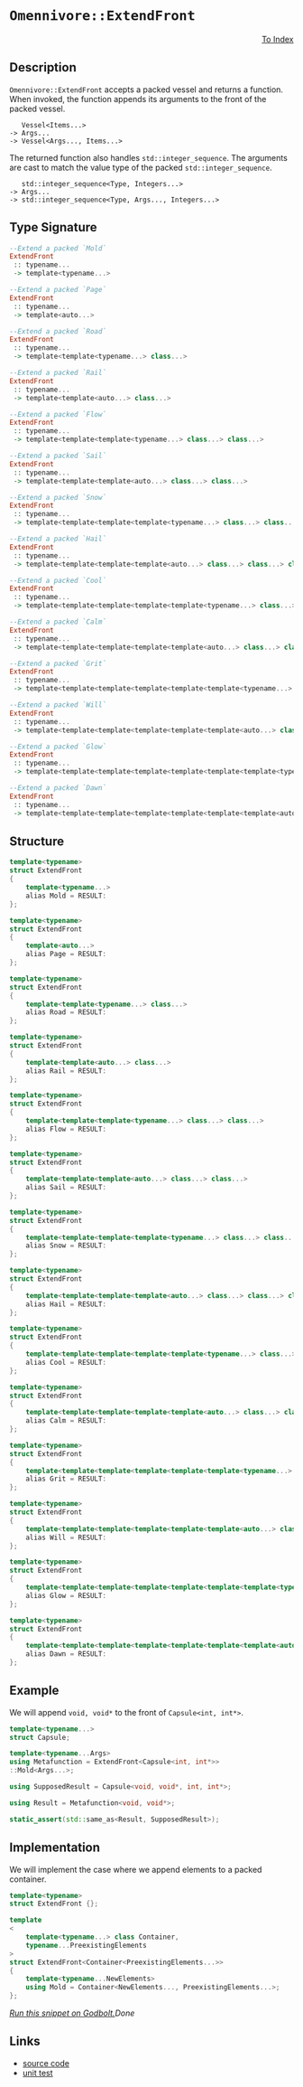 <!-- Copyright 2024 Feng Mofan
SPDX-License-Identifier: Apache-2.0 -->

# `Omennivore::ExtendFront`

<p style='text-align: right;'><a href="../../../facilities/metafunctions.md#omennivore-extend-front">To Index</a></p>

## Description

`Omennivore::ExtendFront` accepts a packed vessel and returns a function. When invoked, the function appends its arguments to the front of the packed vessel.

<pre><code>   Vessel&lt;Items...&gt;
-> Args...
-> Vessel&lt;Args..., Items...&gt;</code></pre>

The returned function also handles `std::integer_sequence`.
The arguments are cast to match the value type of the packed `std::integer_sequence`.

<pre><code>   std::integer_sequence&lt;Type, Integers...&gt;
-> Args...
-> std::integer_sequence&lt;Type, Args..., Integers...&gt;</code></pre>

## Type Signature

```Haskell
--Extend a packed `Mold`
ExtendFront
 :: typename...
 -> template<typename...>

--Extend a packed `Page`
ExtendFront
 :: typename...
 -> template<auto...>

--Extend a packed `Road`
ExtendFront
 :: typename...
 -> template<template<typename...> class...>

--Extend a packed `Rail`
ExtendFront
 :: typename...
 -> template<template<auto...> class...>

--Extend a packed `Flow`
ExtendFront
 :: typename...
 -> template<template<template<typename...> class...> class...>

--Extend a packed `Sail`
ExtendFront
 :: typename...
 -> template<template<template<auto...> class...> class...>

--Extend a packed `Snow`
ExtendFront
 :: typename...
 -> template<template<template<template<typename...> class...> class...> class...>

--Extend a packed `Hail`
ExtendFront
 :: typename...
 -> template<template<template<template<auto...> class...> class...> class...>

--Extend a packed `Cool`
ExtendFront
 :: typename...
 -> template<template<template<template<template<typename...> class...> class...> class...> class...>

--Extend a packed `Calm`
ExtendFront
 :: typename...
 -> template<template<template<template<template<auto...> class...> class...> class...> class...>

--Extend a packed `Grit`
ExtendFront
 :: typename...
 -> template<template<template<template<template<template<typename...> class...> class...> class...> class...> class...>

--Extend a packed `Will`
ExtendFront
 :: typename...
 -> template<template<template<template<template<template<auto...> class...> class...> class...> class...> class...>

--Extend a packed `Glow`
ExtendFront
 :: typename...
 -> template<template<template<template<template<template<template<typename...> class...> class...> class...> class...> class...> class...>

--Extend a packed `Dawn`
ExtendFront
 :: typename...
 -> template<template<template<template<template<template<template<auto...> class...> class...> class...> class...> class...> class...>
```

## Structure

```C++
template<typename>
struct ExtendFront
{
    template<typename...>
    alias Mold = RESULT:
};

template<typename>
struct ExtendFront
{
    template<auto...>
    alias Page = RESULT:
};

template<typename>
struct ExtendFront
{
    template<template<typename...> class...>
    alias Road = RESULT:
};

template<typename>
struct ExtendFront
{
    template<template<auto...> class...>
    alias Rail = RESULT:
};

template<typename>
struct ExtendFront
{
    template<template<template<typename...> class...> class...>
    alias Flow = RESULT:
};

template<typename>
struct ExtendFront
{
    template<template<template<auto...> class...> class...>
    alias Sail = RESULT:
};

template<typename>
struct ExtendFront
{
    template<template<template<template<typename...> class...> class...> class...>
    alias Snow = RESULT:
};

template<typename>
struct ExtendFront
{
    template<template<template<template<auto...> class...> class...> class...>
    alias Hail = RESULT:
};

template<typename>
struct ExtendFront
{
    template<template<template<template<template<typename...> class...> class...> class...> class...>
    alias Cool = RESULT:
};

template<typename>
struct ExtendFront
{
    template<template<template<template<template<auto...> class...> class...> class...> class...>
    alias Calm = RESULT:
};

template<typename>
struct ExtendFront
{
    template<template<template<template<template<template<typename...> class...> class...> class...> class...> class...>
    alias Grit = RESULT:
};

template<typename>
struct ExtendFront
{
    template<template<template<template<template<template<auto...> class...> class...> class...> class...> class...>
    alias Will = RESULT:
};

template<typename>
struct ExtendFront
{
    template<template<template<template<template<template<template<typename...> class...> class...> class...> class...> class...> class...>
    alias Glow = RESULT:
};

template<typename>
struct ExtendFront
{
    template<template<template<template<template<template<template<auto...> class...> class...> class...> class...> class...> class...>
    alias Dawn = RESULT:
};
```

## Example

We will append `void, void*` to the front of `Capsule<int, int*>`.

```C++
template<typename...>
struct Capsule;

template<typename...Args>
using Metafunction = ExtendFront<Capsule<int, int*>>
::Mold<Args...>;

using SupposedResult = Capsule<void, void*, int, int*>;

using Result = Metafunction<void, void*>;

static_assert(std::same_as<Result, SupposedResult>);
```

## Implementation

We will implement the case where we append elements to a packed container.

```C++
template<typename>
struct ExtendFront {};

template
<
    template<typename...> class Container,
    typename...PreexistingElements
>
struct ExtendFront<Container<PreexistingElements...>>
{
    template<typename...NewElements>
    using Mold = Container<NewElements..., PreexistingElements...>;
};
```

[*Run this snippet on Godbolt.*](https://godbolt.org/#z:OYLghAFBqd5QCxAYwPYBMCmBRdBLAF1QCcAaPECAMzwBtMA7AQwFtMQByARg9KtQYEAysib0QXACx8BBAKoBnTAAUAHpwAMvAFYTStJg1DIApACYAQuYukl9ZATwDKjdAGFUtAK4sGe1wAyeAyYAHI%2BAEaYxCCSZqQADqgKhE4MHt6%2BekkpjgJBIeEsUTFxtpj2eQxCBEzEBBk%2BflzllWk1dQQFYZHRsfEKtfWNWS2Dnd1FJf0AlLaoXsTI7BwA9ABUm1vbO7tbqyYaAIIbWwDUAJIsCfRsgkxVZ9sHx6d773svR4dHBJjXBj%2BJgAzG4CABPBKMViYEHYH6DYheBxnbCqP4MdAAMWIsjOJgA7FYCQAREFWY4/P4Ah6wymgn5nJlnak3WkgsGQ6FsAB0fLhZ2QBgUCjOHnuwWipEZzIhUOYvL5ymImEwqjwg2CwGwt0YBAUPzhCIISJRaIx2Nxgg54tqkuIHOVqvVmqMOv%2BeoUfJ5RuB8MpRJlTNZgNhoLl3Mw3tCmAA7u67vqjcdmWcvCkjGcALKedD44EksWyJj2jkx%2BO6wRevmkM5OtUaxxuyv672%2BinfUnkw2vD7vL5vdao1SsG6YJ77H6DvuTymUszA4JCrxYfNuNAMZYJJN%2BnsnbZipgJBReegTzZfEPs8NchVR/m746I5EEQ/H09hjtTg9ZzC1KheJujzPFS/xskCN7yjC3pHMQwAGo%2BRzplq2Z/kwAFAWk%2BaFuarg4rINpHie9AcsEBC1mR6y%2Bv6RwgCAOa0OgHKwfBba7sCX69ucQheAkOSYOgABKmDEa%2BIHHMhmY8XxyQCcJonYW%2BxFhm4ABuqB4OgtbqZp6wUYI%2BkEFR7Gcfu5zyaeYmzkhGbAGcFm0K%2BIKFr%2B/6AQ4aQcjpWlnN5xnwhxe6DmcAAqIlWRexoPHgyAAPpMCK0QEBAgzoHRCgwvFCFuA55FnNJ/FCSJllwjM3bHBwcy0JwACsvB%2BBwWikKgnBuNY1hnAoCxLOO5jAjwpAEJolVzAA1iANWSDyGgABxmGYACcC1cDVs0zVwBIEtI1UcJIvAsBIGgaKQDVNS1HC8AoIDHUNjWVaQcCwDAiAgAsBAJF45EUBAaDXHQ0ShDCnCqDNABsAC0oOSGcwDIMgZxSDyZi8AJhAkJpej8IIIhiOwUgyIIigqOod2kLoLSxsQR6cDwVW1fVw3NZwADyn0fa%2BqBUGcIMQ1DMNwwjU1mGcEAeH99DEPiC5cDMvC3VocwQEgv0JP9ZDfSrasgMAUjxDQjnRFdEARIzETBHU4I07wZvMMQ4LMxE2iYA4VukL9ibMwwtCW6TWARF4wBuGItBXdwvBYCwhjAOIvt4CqHmqSJjNqs7n0rANZEVIztB4BEVN2x4WCMyaeAHWHpCJ8QESySS/xRznRjDXMVAGPBABqeBxsz8qu1jwiiOI%2BN90TaiM%2BT%2BhRyg7WWPoudXZAcyoNuaSh%2BDqXOaYljWGYZ2V8QmlJwvrTO1ULiYiMzSkIEkpTH0LQ5KkAgX9kySPwwky9DEYwVCf7RDA0ngmh6DsL/AQHR6gf2KHfWw/9n5jH/pA6YMt5iLGWBIOmHA6onUZudbmYNIbQ1hvDRGwsIC4DRpLPqMs5ZNzmAgTATAsAxAgGNWIwIeQLWBFtDQcRJCgyOjVUGC19CcD2qQA6/UeSgy4KDGaC11qg0mitThoNsGk3Opda6g0m4PWekrV6bNPrkEoJrCWgM2CcDqCwVSBJwZMEFAYTMXAFo8i4NNFG%2BAiD7zSi0PuONB7SGHkoUepNdDxEptTMOGCsGnV4OdVm71PpnE5ng3m0MhRRwRi4txGgRZi1VhLKWwIzCy20XdRWytUDiylBrKpBS%2BgZKMM4rgx19Z/GIEbE2pMbYW1dj0u2DsnYu3Lu7PUntvaMz9gHIOtAQ6uwjvXFYTV8Dx0cInUOTUU7IDTq7TOO0mo5zzhbQuSy5b7zLgNSu1clC10jkYBuoByl8FbgoDuXce7lz8QPPGgTZAjxJk1MJE9G6bysDPQ588WHNWXgIVe68Cygu3rvaI3jD5QpAR5ZwEBXBwKvpiRB0CH5VFxUStIBKv7H0xdUWBgDRiUqqOAroN9P7AJpZkS%2B4wIHMqgV/OYXVUF42iQzdRnBUkEIcZk5xrjpoi3IV4op1CykKzoQwphlAMFiIkS4nhBIaoLU2sCXhUMWixKZhdWwWj5b3Uei9N67NjE/TqWrcxKwrF8xYAoVS8NVJStDIMDxFCMa%2BNkP4n5BN5DBIBToEAwJSARISFbIVaizos0MRzLmqh3Weu9b62kgw8lOsKX1YEpSrUVJQIWmpJjK0xC9XxWKPqFqxT9QQWKmbAl0HaZ0025s7Z9N7fbR2J9XajMEOMn2yzMD%2B0DsHUOA0Fn3NOaQFZv91nJ1UKnP4uzBBZ1Joc/O4ITnF3Oa7K5Nc673K1DoluTB26d1jN3RgvcQ3fIkL8wmkax4xuBcYaeNgIXwEXjChgodVipSnlvSwO84l7wPpCvlP8qVn3cLSy%2B19Cgsvvq/YlqGX65DJdypB9K/6dFxRihlCDCPQM5QA9lrKJhUd5Sgnq6CRGYOFSmjg3Ms1et8rmv4%2BayGeJIAq0ttDSD0MYX0KFO1NUgEWjyYEwIaqrUkC0jQSmCSyOTXEzgmibrifGpIGqHCNoEiOjNSQy0uBzTMKonawIOO6fNWWjByMdNmpoeUuYlcUjOEkEAA%3D)$Done$

## Links

- [source code](../../../../conceptrodon/omennivore/extend_front.hpp)
- [unit test](../../../../tests/unit/metafunctions/omennivore/extend_front.test.hpp)
